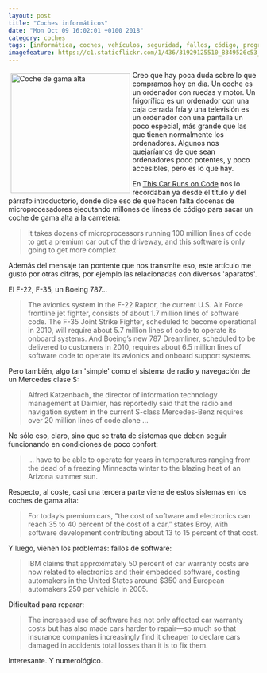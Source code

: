 ```yaml
---
layout: post
title: "Coches informáticos"
date: "Mon Oct 09 16:02:01 +0100 2018"
category: coches
tags: [informática, coches, vehículos, seguridad, fallos, código, programas]
imagefeature: https://c1.staticflickr.com/1/436/31929125510_8349526c53_m.jpg
---
```



<a href="https://www.flickr.com/photos/fernand0/31929125510" title=""><img src="https://c1.staticflickr.com/1/436/31929125510_8349526c53_m.jpg" width="240"  alt="Coche de gama alta" style="float:left; margin:5px"></a>
Creo que hay poca duda sobre lo que compramos hoy en día. Un coche es un ordenador con ruedas y motor. Un frigorífico es un ordenador con una caja cerrada fría y una televisión es un ordenador con una pantalla un poco especial, más grande que las que tienen normalmente los ordenadores. Algunos nos quejaríamos de que sean ordenadores poco potentes, y poco accesibles, pero es lo que hay.

En [This Car Runs on Code](https://spectrum.ieee.org/transportation/systems/this-car-runs-on-code) nos lo recordaban ya desde el título y del párrafo introductorio, donde dice eso de que hacen falta docenas de microprocesadores ejecutando millones de líneas de código para sacar un coche de gama alta a la carretera:

> It takes dozens of microprocessors running 100 million lines of code to get a premium car out of the driveway, and this software is only going to get more complex

Además del mensaje tan pontente que nos transmite eso, este artículo me gustó por otras cifras, por ejemplo las relacionadas con diversos 'aparatos'.

El F-22, F-35, un Boeing 787...

> The avionics system in the F-22 Raptor, the current U.S. Air Force frontline jet fighter, consists of about 1.7 million lines of software code. The F-35 Joint Strike Fighter, scheduled to become operational in 2010, will require about 5.7 million lines of code to operate its onboard systems. And Boeing’s new 787 Dreamliner, scheduled to be delivered to customers in 2010, requires about 6.5 million lines of software code to operate its avionics and onboard support systems.

Pero también, algo tan 'simple' como el sistema de radio y navegación de un Mercedes clase S:

> Alfred Katzenbach, the director of information technology management at Daimler, has reportedly said that the radio and navigation system in the current S-class Mercedes-Benz requires over 20 million lines of code alone ...


No sólo eso, claro, sino que se trata de sistemas que deben seguir funcionando en condiciones de poco confort:

> ... have to be able to operate for years in temperatures ranging from the dead of a freezing Minnesota winter to the blazing heat of an Arizona summer sun.

Respecto, al coste, casi una tercera parte viene de estos sistemas en los coches de gama alta:

> For today’s premium cars, ”the cost of software and electronics can reach 35 to 40 percent of the cost of a car,” states Broy, with software development contributing about 13 to 15 percent of that cost.

Y luego, vienen los problemas: fallos de software:

>  IBM claims that approximately 50 percent of car warranty costs are now related to electronics and their embedded software, costing automakers in the United States around $350 and European automakers 250 per vehicle in 2005.

Dificultad para reparar:

> The increased use of software has not only affected car warranty costs but has also made cars harder to repair—so much so that insurance companies increasingly find it cheaper to declare cars damaged in accidents total losses than it is to fix them.

Interesante. Y numerológico.
